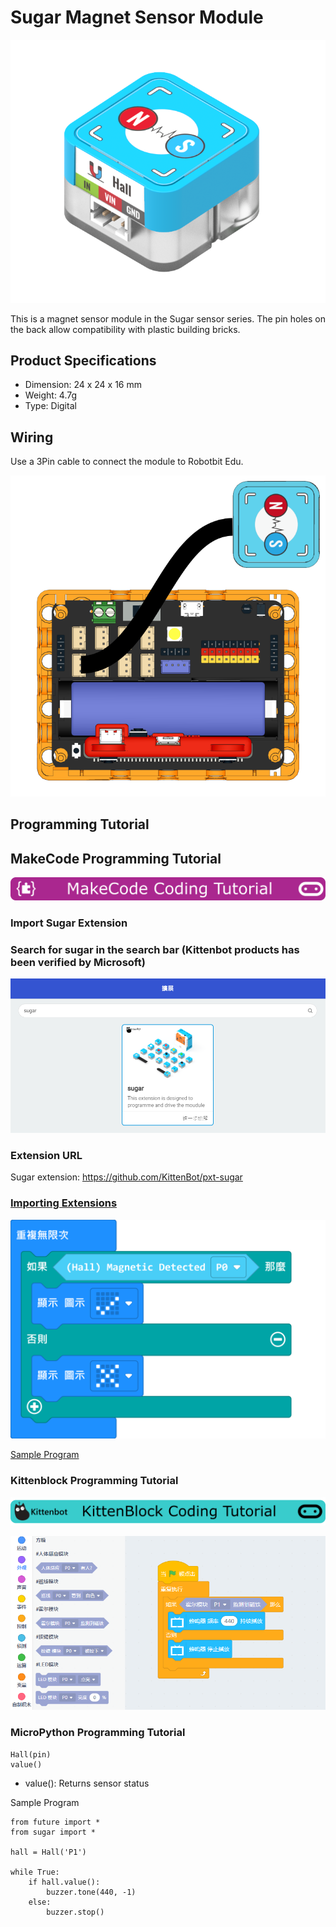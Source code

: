 # Sugar Magnet Sensor Module

![](./images/magnet1.png)

This is a magnet sensor module in the Sugar sensor series. The pin holes on the back allow compatibility with plastic building bricks.

## Product Specifications

- Dimension: 24 x 24 x 16 mm
- Weight: 4.7g
- Type: Digital

## Wiring

Use a 3Pin cable to connect the module to Robotbit Edu.

![](./images/magnet_wire.png)

## Programming Tutorial

## MakeCode Programming Tutorial

![](../PWmodules/images/mcbanner.png)

### Import Sugar Extension

### Search for sugar in the search bar (Kittenbot products has been verified by Microsoft)

![](./images/sugar_search.png)

### Extension URL

Sugar extension: https://github.com/KittenBot/pxt-sugar

### [Importing Extensions](../../Makecode/powerBrickMC)

![](./images/magnet_mc_code.png)

[Sample Program](https://makecode.microbit.org/_FkxHJCWpLTCk)

### Kittenblock Programming Tutorial

![](../PWmodules/images/kbbanner.png)

![](./images/magnet3.png)

### MicroPython Programming Tutorial

    Hall(pin)
    value()

- value(): Returns sensor status

Sample Program

    from future import *
    from sugar import *
    
    hall = Hall('P1')
    
    while True:
        if hall.value():
            buzzer.tone(440, -1)
        else:
            buzzer.stop()